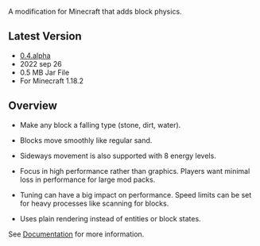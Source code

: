 A modification for Minecraft that adds block physics.

## Latest Version
 - [0.4.alpha](https://github.com/SynchroField/Floaxial/releases/download/0.4.alpha/Floaxial-0.4.alpha.jar) 
 - 2022 sep 26
 - 0.5 MB Jar File
 - For Minecraft 1.18.2

## Overview

 - Make any block a falling type (stone, dirt, water).

 - Blocks move smoothly like regular sand.
 
 - Sideways movement is also supported with 8 energy levels.

 - Focus in high performance rather than graphics.  Players want minimal loss in performance for large mod packs.

 - Tuning can have a big impact on performance.  Speed limits can be set for heavy processes like scanning for blocks.

 - Uses plain rendering instead of entities or block states.

See [Documentation](https://github.com/SynchroField/Floaxial/wiki) for more information.
